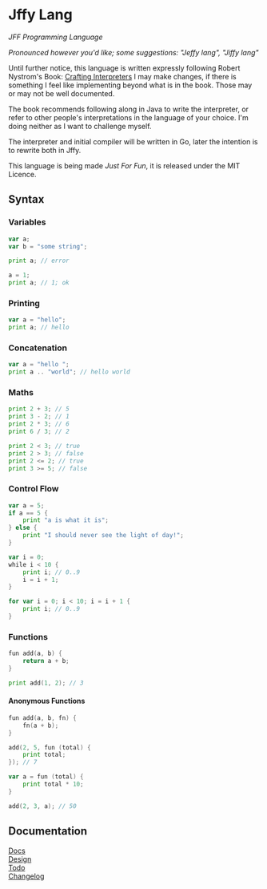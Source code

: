# Jffy Lang

_JFF Programming Language_

_Pronounced however you'd like; some suggestions: "Jeffy lang", "Jiffy lang"_

Until further notice, this language is written expressly following Robert Nystrom's
Book: [Crafting Interpreters](https://craftinginterpreters.com/)
I may make changes, if there is something I feel like implementing beyond what is
in the book. Those may or may not be well documented.

The book recommends following along in Java to write the interpreter, or refer 
to other people's interpretations in the language of your choice. I'm doing 
neither as I want to challenge myself. 

The interpreter and initial compiler will be written in Go, later the intention
is to rewrite both in Jffy. 

This language is being made _Just For Fun_, it is released under the MIT Licence.

## Syntax

### Variables
```go
var a;
var b = "some string";

print a; // error

a = 1;
print a; // 1; ok

```

### Printing
```go
var a = "hello";
print a; // hello
```

### Concatenation
```go
var a = "hello ";
print a .. "world"; // hello world
```

### Maths
```go
print 2 + 3; // 5
print 3 - 2; // 1
print 2 * 3; // 6
print 6 / 3; // 2

print 2 < 3; // true
print 2 > 3; // false
print 2 <= 2; // true
print 3 >= 5; // false
```

### Control Flow
```go
var a = 5;
if a == 5 {
    print "a is what it is";
} else {
    print "I should never see the light of day!";
}

var i = 0;
while i < 10 {
    print i; // 0..9
    i = i + 1;
}

for var i = 0; i < 10; i = i + 1 {
    print i; // 0..9
}
```

### Functions
```go
fun add(a, b) {
    return a + b;
}

print add(1, 2); // 3
```

#### Anonymous Functions
```go
fun add(a, b, fn) {
    fn(a + b);
}

add(2, 5, fun (total) {
    print total;
}); // 7

var a = fun (total) {
    print total * 10;
}

add(2, 3, a); // 50
```

## Documentation

[Docs](./docs/TOC.md)<br/>
[Design](./docs/DESIGN.md)<br/>
[Todo](./docs/TODO.md)<br/>
[Changelog](./docs/CHANGELOG.md)
